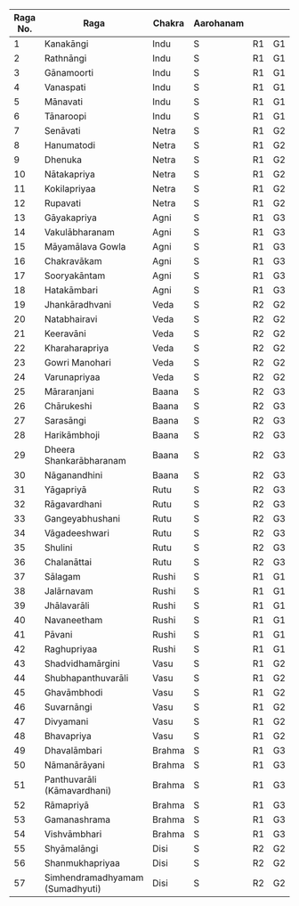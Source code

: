 |Raga No.|Raga                       |Chakra|Aarohanam|        |    |      |         |        |    |      | 
|--------|---------------------------|------|---------|--------|----|------|---------|--------|----|------|
|1       |Kanakāngi                  |Indu  |S        |R1      |G1  |M1    |P        |D1      |N1  |S     |
|2       |Rathnāngi                  |Indu  |S        |R1      |G1  |M1    |P        |D1      |N2  |S     |
|3       |Gānamoorti                 |Indu  |S        |R1      |G1  |M1    |P        |D1      |N3  |S     |
|4       |Vanaspati                  |Indu  |S        |R1      |G1  |M1    |P        |D2      |N1  |S     |
|5       |Mānavati                   |Indu  |S        |R1      |G1  |M1    |P        |D2      |N2  |S     |
|6       |Tānaroopi                  |Indu  |S        |R1      |G1  |M1    |P        |D2      |N3  |S     |
|7       |Senāvati                   |Netra |S        |R1      |G2  |M1    |P        |D1      |N1  |S     |
|8       |Hanumatodi                 |Netra |S        |R1      |G2  |M1    |P        |D1      |N2  |S     |
|9       |Dhenuka                    |Netra |S        |R1      |G2  |M1    |P        |D1      |N3  |S     |
|10      |Nātakapriya                |Netra |S        |R1      |G2  |M1    |P        |D2      |N2  |S     |
|11      |Kokilapriyaa               |Netra |S        |R1      |G2  |M1    |P        |D2      |N3  |S     |
|12      |Rupavati                   |Netra |S        |R1      |G2  |M1    |P        |D3      |N3  |S     |
|13      |Gāyakapriya                |Agni  |S        |R1      |G3  |M1    |P        |D1      |N1  |S     |
|14      |Vakulābharanam             |Agni  |S        |R1      |G3  |M1    |P        |D1      |N2  |S     |
|15      |Māyamālava Gowla           |Agni  |S        |R1      |G3  |M1    |P        |D1      |N3  |S     |
|16      |Chakravākam                |Agni  |S        |R1      |G3  |M1    |P        |D2      |N2  |S     |
|17      |Sooryakāntam               |Agni  |S        |R1      |G3  |M1    |P        |D2      |N3  |S     |
|18      |Hatakāmbari                |Agni  |S        |R1      |G3  |M1    |P        |D3      |N3  |S     |
|19      |Jhankāradhvani             |Veda  |S        |R2      |G2  |M1    |P        |D1      |N1  |S     |
|20      |Natabhairavi               |Veda  |S        |R2      |G2  |M1    |P        |D1      |N2  |S     |
|21      |Keeravāni                  |Veda  |S        |R2      |G2  |M1    |P        |D1      |N3  |S     |
|22      |Kharaharapriya             |Veda  |S        |R2      |G2  |M1    |P        |D2      |N2  |S     |
|23      |Gowri Manohari             |Veda  |S        |R2      |G2  |M1    |P        |D2      |N3  |S     |
|24      |Varunapriyaa               |Veda  |S        |R2      |G2  |M1    |P        |D2      |N3  |S     |
|25      |Māraranjani                |Baana |S        |R2      |G3  |M1    |P        |D1      |N1  |S     |
|26      |Chārukeshi                 |Baana |S        |R2      |G3  |M1    |P        |D1      |N2  |S     |
|27      |Sarasāngi                  |Baana |S        |R2      |G3  |M1    |P        |D1      |N3  |S     |
|28      |Harikāmbhoji               |Baana |S        |R2      |G3  |M1    |P        |D2      |N2  |S     |
|29      |Dheera Shankarābharanam    |Baana |S        |R2      |G3  |M1    |P        |D2      |N3  |S     |
|30      |Nāganandhini               |Baana |S        |R2      |G3  |M1    |P        |D3      |N3  |S     |
|31      |Yāgapriyā                  |Rutu  |S        |R2      |G3  |M1    |P        |D1      |N1  |S     |
|32      |Rāgavardhani               |Rutu  |S        |R2      |G3  |M1    |P        |D1      |N2  |S     |
|33      |Gangeyabhushani            |Rutu  |S        |R2      |G3  |M1    |P        |D1      |N3  |S     |
|34      |Vāgadeeshwari              |Rutu  |S        |R2      |G3  |M1    |P        |D2      |N2  |S     |
|35      |Shulini                    |Rutu  |S        |R2      |G3  |M1    |P        |D2      |N3  |S     |
|36      |Chalanāttai                |Rutu  |S        |R2      |G3  |M1    |P        |D3      |N3  |S     |
|37      |Sālagam                    |Rushi |S        |R1      |G1  |M2    |P        |D1      |N1  |S     |
|38      |Jalārnavam                 |Rushi |S        |R1      |G1  |M2    |P        |D1      |N2  |S     |
|39      |Jhālavarāli                |Rushi |S        |R1      |G1  |M2    |P        |D1      |N3  |S     |
|40      |Navaneetham                |Rushi |S        |R1      |G1  |M2    |P        |D2      |N2  |S     |
|41      |Pāvani                     |Rushi |S        |R1      |G1  |M2    |P        |D2      |N3  |S     |
|42      |Raghupriyaa                |Rushi |S        |R1      |G1  |M2    |P        |D3      |N3  |S     |
|43      |Shadvidhamārgini           |Vasu  |S        |R1      |G2  |M2    |P        |D2      |N2  |S     |
|44      |Shubhapanthuvarāli         |Vasu  |S        |R1      |G2  |M2    |P        |D1      |N3  |S     |
|45      |Ghavāmbhodi                |Vasu  |S        |R1      |G2  |M2    |P        |D1      |N1  |S     |
|46      |Suvarnāngi                 |Vasu  |S        |R1      |G2  |M2    |P        |D2      |N3  |S     |
|47      |Divyamani                  |Vasu  |S        |R1      |G2  |M2    |P        |D3      |N3  |S     |
|48      |Bhavapriya                 |Vasu  |S        |R1      |G2  |M2    |P        |D1      |N2  |S     |
|49      |Dhavalāmbari               |Brahma|S        |R1      |G3  |M2    |P        |D1      |N1  |S     |
|50      |Nāmanārāyani               |Brahma|S        |R1      |G3  |M2    |P        |D1      |N2  |S     |
|51      |Panthuvarāli (Kāmavardhani)|Brahma|S        |R1      |G3  |M2    |P        |D1      |N3  |S     |
|52      |Rāmapriyā                  |Brahma|S        |R1      |G3  |M2    |P        |D2      |N2  |S     |
|53      |Gamanashrama               |Brahma|S        |R1      |G3  |M2    |P        |D2      |N3  |S     |
|54      |Vishvāmbhari               |Brahma|S        |R1      |G3  |M2    |P        |D3      |N3  |S     |
|55      |Shyāmalāngi                |Disi  |S        |R2      |G2  |M2    |P        |D1      |N1  |S     |
|56      |Shanmukhapriyaa            |Disi  |S        |R2      |G2  |M2    |P        |D1      |N2  |S     |
|57       | Simhendramadhyamam (Sumadhyuti) |Disi | S        |R2      |G2  |M2    |P        |D1      |N3  |S     |
